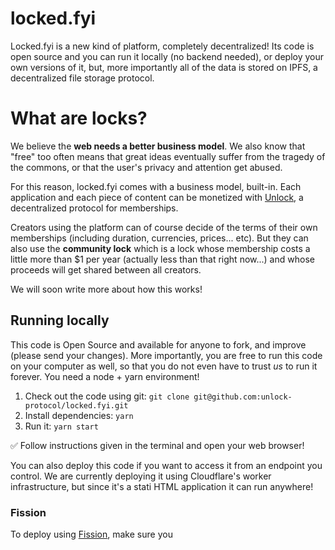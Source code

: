 # locked.fyi

Locked.fyi is a new kind of platform, completely decentralized! Its code is open source and you can run it locally (no backend needed), or deploy your own versions of it, but, more importantly all of the data is stored on IPFS, a decentralized file storage protocol.

# What are locks?

We believe the **web needs a better business model**. We also know that "free" too often means that great ideas eventually suffer from the tragedy of the commons, or that the user's privacy and attention get abused.

For this reason, locked.fyi comes with a business model, built-in. Each application and each piece of content can be monetized with [Unlock](https://unlock-protocol.com/), a decentralized protocol for memberships.

Creators using the platform can of course decide of the terms of their own memberships (including duration, currencies, prices... etc). But they can also use the **community lock** which is a lock whose membership costs a little more than \$1 per year (actually less than that right now...) and whose proceeds will get shared between all creators.

We will soon write more about how this works!

## Running locally

This code is Open Source and available for anyone to fork, and improve (please send your changes). More importantly, you are free to run this code on your computer as well, so that you do not even have to trust _us_ to run it forever. You need a node + yarn environment!

1. Check out the code using git: `git clone git@github.com:unlock-protocol/locked.fyi.git`
2. Install dependencies: `yarn`
3. Run it: `yarn start`

✅ Follow instructions given in the terminal and open your web browser!

You can also deploy this code if you want to access it from an endpoint you control. We are currently deploying it using Cloudflare's worker infrastructure, but since it's a stati HTML application it can run anywhere!

### Fission

To deploy using [Fission](https://fission.codes/), make sure you
